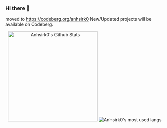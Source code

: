 ### Hi there 👋
<!--
**anhsirk0/anhsirk0** is a ✨ _special_ ✨ repository because its `README.md` (this file) appears on your GitHub profile.

Here are some ideas to get you started:

- 🔭 I’m currently working on ...
- 🌱 I’m currently learning ...
- 👯 I’m looking to collaborate on ...
- 🤔 I’m looking for help with ...
- 💬 Ask me about ...
- 📫 How to reach me: ...
- 😄 Pronouns: ...
- ⚡ Fun fact: ...
-->
moved to https://codeberg.org/anhsirk0
New/Updated projects will be available on Codeberg.

<div align="center">
  <img height=285 src="https://github-readme-stats.vercel.app/api/?username=anhsirk0&count_private=true&theme=tokyonight&showicons=true" alt="Anhsirk0's Github Stats" />
  <img src="https://github-readme-stats.vercel.app/api/top-langs/?username=anhsirk0&theme=tokyonight&exclude_repo=CS50ai-2020,CS50web-2020,django-projects" alt="Anhsirk0's most used langs" />
</div>
